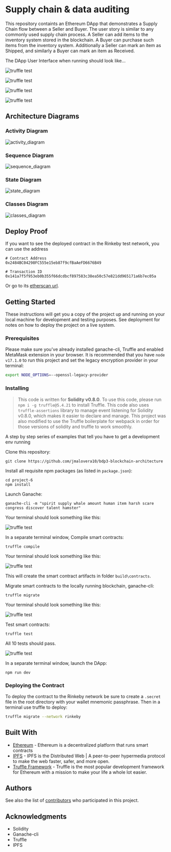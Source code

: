 # Supply chain & data auditing

This repository containts an Ethereum DApp that demonstrates a Supply Chain flow between a Seller and Buyer. The user story is similar to any commonly used supply chain process. A Seller can add items to the inventory system stored in the blockchain. A Buyer can purchase such items from the inventory system. Additionally a Seller can mark an item as Shipped, and similarly a Buyer can mark an item as Received.

The DApp User Interface when running should look like...

![truffle test](images/ftc_product_overview.png)

![truffle test](images/ftc_farm_details.png)

![truffle test](images/ftc_product_details.png)

![truffle test](images/ftc_transaction_history.png)

## Architecture Diagrams

### Activity Diagram

![activity_diagram](images/activity_diagram.png)

### Sequence Diagram

![sequence_diagram](images/sequence_diagram.png)

### State Diagram

![state_diagram](images/state_diagram.png)

### Classes Diagram

![classes_diagram](images/classes_diagram.png)

## Deploy Proof

If you want to see the deployed contract in the Rinkeby test network, you can use the address

```
# Contract Address
0x2484BC04298FC555e15eb87f9cfBaAeFD6676B49

# Transaction ID
0x141a7f5f953eb0b355f66dcdbcf897583c38ea50c57e821dd965171a6b7ec05a
```

Or go to its [etherscan url](https://rinkeby.etherscan.io/address/0x2484BC04298FC555e15eb87f9cfBaAeFD6676B49#events).

## Getting Started

These instructions will get you a copy of the project up and running on your local machine for development and testing purposes. See deployment for notes on how to deploy the project on a live system.

### Prerequisites

Please make sure you've already installed ganache-cli, Truffle and enabled MetaMask extension in your browser. It is recommended that you have `node v17.1.0` to run this project and set the legacy encryption provider in your terminal:

```bash
export NODE_OPTIONS=--openssl-legacy-provider
```

### Installing

> This code is written for **Solidity v0.8.0**. To use this code, please run `npm i -g truffle@5.4.21` to install Truffle. This code also uses `truffle-assertions` library to manage event listening for Solidity v0.8.0, which makes it easier to declare and manage. This project was also modified to use the Truffle boilerplate for webpack in order for those versions of solidity and truffle to work smoothly.

A step by step series of examples that tell you have to get a development env running

Clone this repository:

```
git clone https://github.com/jmalovera10/bdp3-blockchain-architecture
```

Install all requisite npm packages (as listed in `package.json`):

```
cd project-6
npm install
```

Launch Ganache:

```
ganache-cli -m "spirit supply whale amount human item harsh scare congress discover talent hamster"
```

Your terminal should look something like this:

![truffle test](images/ganache-cli.png)

In a separate terminal window, Compile smart contracts:

```
truffle compile
```

Your terminal should look something like this:

![truffle test](images/truffle_compile.png)

This will create the smart contract artifacts in folder `build\contracts`.

Migrate smart contracts to the locally running blockchain, ganache-cli:

```
truffle migrate
```

Your terminal should look something like this:

![truffle test](images/truffle_migrate.png)

Test smart contracts:

```
truffle test
```

All 10 tests should pass.

![truffle test](images/truffle_test.png)

In a separate terminal window, launch the DApp:

```
npm run dev
```

### Deploying the Contract

To deploy the contract to the Rinkeby network be sure to create a `.secret` file in the root directory with your wallet mnemonic passphrase. Then in a terminal use truffle to deploy:

```bash
truffle migrate --network rinkeby
```

## Built With

- [Ethereum](https://www.ethereum.org/) - Ethereum is a decentralized platform that runs smart contracts
- [IPFS](https://ipfs.io/) - IPFS is the Distributed Web | A peer-to-peer hypermedia protocol
  to make the web faster, safer, and more open.
- [Truffle Framework](http://truffleframework.com/) - Truffle is the most popular development framework for Ethereum with a mission to make your life a whole lot easier.

## Authors

See also the list of [contributors](https://github.com/your/project/contributors.md) who participated in this project.

## Acknowledgments

- Solidity
- Ganache-cli
- Truffle
- IPFS

